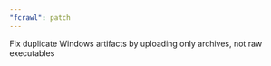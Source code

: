 ```yaml
---
"fcrawl": patch
---
```


Fix duplicate Windows artifacts by uploading only archives, not raw executables